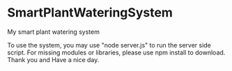 # SmartPlantWateringSystem
My smart plant watering system

To use the system, you may use "node server.js" to run the server side script.
For missing modules or libraries, please use npm install to download.
Thank you and Have a nice day.
